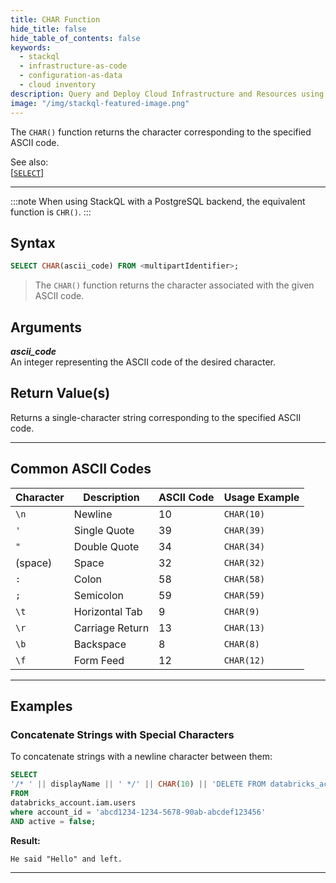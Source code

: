 ```yaml
---
title: CHAR Function
hide_title: false
hide_table_of_contents: false
keywords:
  - stackql
  - infrastructure-as-code
  - configuration-as-data
  - cloud inventory
description: Query and Deploy Cloud Infrastructure and Resources using SQL
image: "/img/stackql-featured-image.png"
---
```


The `CHAR()` function returns the character corresponding to the specified ASCII code.

See also:  
[[`SELECT`]](/docs/language-spec/select)

* * *

:::note
When using StackQL with a PostgreSQL backend, the equivalent function is `CHR()`.
:::

## Syntax

```sql
SELECT CHAR(ascii_code) FROM <multipartIdentifier>;
```

> The `CHAR()` function returns the character associated with the given ASCII code.

## Arguments

**_ascii_code_**  
An integer representing the ASCII code of the desired character.

## Return Value(s)

Returns a single-character string corresponding to the specified ASCII code.

* * *

## Common ASCII Codes

| Character     | Description           | ASCII Code | Usage Example                   |
|---------------|-----------------------|------------|---------------------------------|
| `\n`          | Newline               | 10         | `CHAR(10)`                      |
| `'`           | Single Quote          | 39         | `CHAR(39)`                      |
| `"`           | Double Quote          | 34         | `CHAR(34)`                      |
| (space)       | Space                 | 32         | `CHAR(32)`                      |
| `:`           | Colon                 | 58         | `CHAR(58)`                      |
| `;`           | Semicolon             | 59         | `CHAR(59)`                      |
| `\t`          | Horizontal Tab        | 9          | `CHAR(9)`                       |
| `\r`          | Carriage Return       | 13         | `CHAR(13)`                      |
| `\b`          | Backspace             | 8          | `CHAR(8)`                       |
| `\f`          | Form Feed             | 12         | `CHAR(12)`                      |

* * *

## Examples

### Concatenate Strings with Special Characters

To concatenate strings with a newline character between them:

```sql
SELECT 
'/* ' || displayName || ' */' || CHAR(10) || 'DELETE FROM databricks_account.iam.users WHERE account_id = ' || CHAR(39) || account_id || CHAR(39) || ' AND id = ' || CHAR(39) || id || CHAR(39)
FROM
databricks_account.iam.users
where account_id = 'abcd1234-1234-5678-90ab-abcdef123456'
AND active = false;
```

**Result:**

```
He said "Hello" and left.
```

* * *
